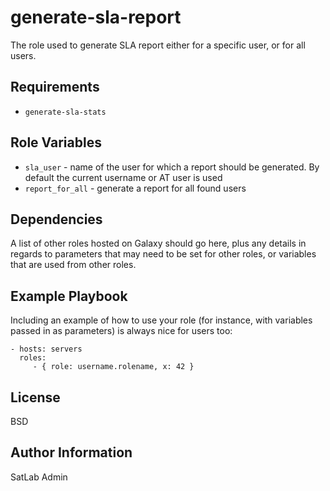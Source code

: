 generate-sla-report
===================

The role used to generate SLA report either for a specific user, or for all users.

Requirements
------------

- `generate-sla-stats`

Role Variables
--------------

- `sla_user` - name of the user for which a report should be generated. By default the
current username or AT user is used
- `report_for_all` - generate a report for all found users

Dependencies
------------

A list of other roles hosted on Galaxy should go here, plus any details in regards to parameters that may need to be set for other roles, or variables that are used from other roles.

Example Playbook
----------------

Including an example of how to use your role (for instance, with variables passed in as parameters) is always nice for users too:

    - hosts: servers
      roles:
         - { role: username.rolename, x: 42 }

License
-------

BSD

Author Information
------------------

SatLab Admin
